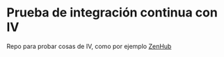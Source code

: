 # Prueba de integración continua con IV

Repo para probar cosas de IV, como por ejemplo [ZenHub](http://app.zenhub.com)
